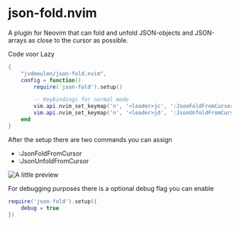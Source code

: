 # json-fold.nvim
A plugin for Neovim that can fold and unfold JSON-objects and JSON-arrays as close to the cursor as possible.

Code voor Lazy
```lua
{
    "jvdmeulen/json-fold.nvim",
    config = function()
        require('json-fold').setup()

        -- Keybindings for normal mode
        vim.api.nvim_set_keymap('n', '<leader>jc', ':JsonFoldFromCursor<CR>', { noremap = true, silent = true })
        vim.api.nvim_set_keymap('n', '<leader>jd', ':JsonUnfoldFromCursor<CR>', { noremap = true, silent = true })
    end
}
```
After the setup there are two commands you can assign
* :JsonFoldFromCursor
* :JsonUnfoldFromCursor


![A little preview](https://github.com/jvdmeulen/json-fold.nvim/assets/129403/672534c6-76e1-4e95-a98c-64de7226a375)


For debugging purposes there is a optional debug flag you can enable
```lua
require('json-fold').setup({
    debug = true
})
```

